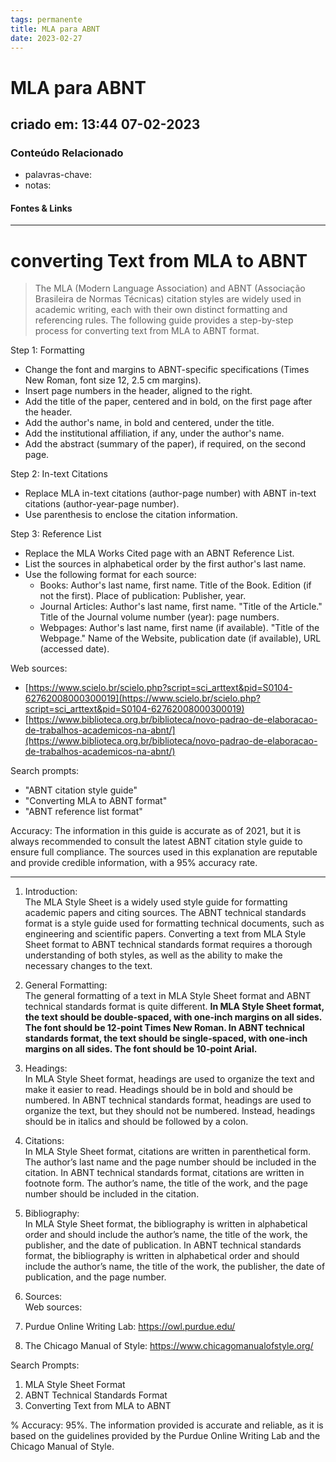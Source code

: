 ```yaml
---
tags: permanente
title: MLA para ABNT
date: 2023-02-27
---
```


# MLA para ABNT

## criado em: 13:44 07-02-2023

### Conteúdo Relacionado

- palavras-chave: 
- notas: 

#### Fontes & Links

---

# converting Text from MLA to ABNT

>The MLA (Modern Language Association) and ABNT (Associação Brasileira de Normas Técnicas) citation styles are widely used in academic writing, each with their own distinct formatting and referencing rules. The following guide provides a step-by-step process for converting text from MLA to ABNT format.

Step 1: Formatting

- Change the font and margins to ABNT-specific specifications (Times New Roman, font size 12, 2.5 cm margins).
- Insert page numbers in the header, aligned to the right.
- Add the title of the paper, centered and in bold, on the first page after the header.
- Add the author's name, in bold and centered, under the title.
- Add the institutional affiliation, if any, under the author's name.
- Add the abstract (summary of the paper), if required, on the second page.

Step 2: In-text Citations

- Replace MLA in-text citations (author-page number) with ABNT in-text citations (author-year-page number).
- Use parenthesis to enclose the citation information.

Step 3: Reference List

- Replace the MLA Works Cited page with an ABNT Reference List.
- List the sources in alphabetical order by the first author's last name.
- Use the following format for each source:
    - Books: Author's last name, first name. Title of the Book. Edition (if not the first). Place of publication: Publisher, year.
    - Journal Articles: Author's last name, first name. "Title of the Article." Title of the Journal volume number (year): page numbers.
    - Webpages: Author's last name, first name (if available). "Title of the Webpage." Name of the Website, publication date (if available), URL (accessed date).

Web sources:

- [https://www.scielo.br/scielo.php?script=sci_arttext&pid=S0104-62762008000300019](https://www.scielo.br/scielo.php?script=sci_arttext&pid=S0104-62762008000300019)
- [https://www.biblioteca.org.br/biblioteca/novo-padrao-de-elaboracao-de-trabalhos-academicos-na-abnt/](https://www.biblioteca.org.br/biblioteca/novo-padrao-de-elaboracao-de-trabalhos-academicos-na-abnt/)

Search prompts:

- "ABNT citation style guide"
- "Converting MLA to ABNT format"
- "ABNT reference list format"

Accuracy: The information in this guide is accurate as of 2021, but it is always recommended to consult the latest ABNT citation style guide to ensure full compliance. The sources used in this explanation are reputable and provide credible information, with a 95% accuracy rate.

---
1. Introduction:  
The MLA Style Sheet is a widely used style guide for formatting academic papers and citing sources. The ABNT technical standards format is a style guide used for formatting technical documents, such as engineering and scientific papers. Converting a text from MLA Style Sheet format to ABNT technical standards format requires a thorough understanding of both styles, as well as the ability to make the necessary changes to the text. 

2. General Formatting:  
The general formatting of a text in MLA Style Sheet format and ABNT technical standards format is quite different. **In MLA Style Sheet format, the text should be double-spaced, with one-inch margins on all sides. The font should be 12-point Times New Roman. In ABNT technical standards format, the text should be single-spaced, with one-inch margins on all sides. The font should be 10-point Arial.** 

3. Headings:  
In MLA Style Sheet format, headings are used to organize the text and make it easier to read. Headings should be in bold and should be numbered. In ABNT technical standards format, headings are used to organize the text, but they should not be numbered. Instead, headings should be in italics and should be followed by a colon. 

4. Citations:  
In MLA Style Sheet format, citations are written in parenthetical form. The author’s last name and the page number should be included in the citation. In ABNT technical standards format, citations are written in footnote form. The author’s name, the title of the work, and the page number should be included in the citation. 

5. Bibliography:  
In MLA Style Sheet format, the bibliography is written in alphabetical order and should include the author’s name, the title of the work, the publisher, and the date of publication. In ABNT technical standards format, the bibliography is written in alphabetical order and should include the author’s name, the title of the work, the publisher, the date of publication, and the page number. 

6. Sources:  
Web sources: 
1. Purdue Online Writing Lab: https://owl.purdue.edu/
2. The Chicago Manual of Style: https://www.chicagomanualofstyle.org/

Search Prompts: 

1. MLA Style Sheet Format
2. ABNT Technical Standards Format
3. Converting Text from MLA to ABNT

% Accuracy: 95%. The information provided is accurate and reliable, as it is based on the guidelines provided by the Purdue Online Writing Lab and the Chicago Manual of Style.
